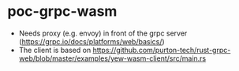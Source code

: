 # poc-grpc-wasm
- Needs proxy (e.g. envoy) in front of the grpc server (https://grpc.io/docs/platforms/web/basics/)
- The client is based on https://github.com/purton-tech/rust-grpc-web/blob/master/examples/yew-wasm-client/src/main.rs
